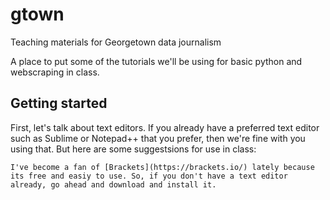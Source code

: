 # gtown
Teaching materials for Georgetown data journalism

A place to put some of the tutorials we'll be using for basic python and webscraping in class. 

## Getting started 

First, let's talk about text editors. If you already have a preferred text editor such as Sublime or Notepad++ that you prefer, then we're fine with you using that. But here are some suggestsions for use in class: 

    I've become a fan of [Brackets](https://brackets.io/) lately because its free and easiy to use. So, if you don't have a text editor already, go ahead and download and install it.
    
